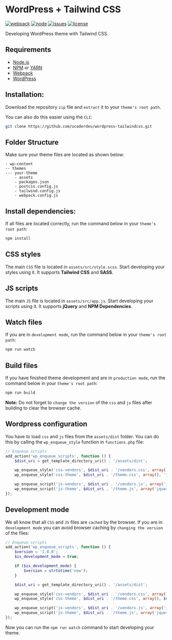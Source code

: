 # WordPress + Tailwind CSS

[![webpack][webpack]][webpack-url]
[![node][node]][node-url]
[![issues][issues]][issues-url]
[![license][license]][license-url]

Developing WordPress theme with Tailwind CSS.

## Requirements

- [Node.js](https://nodejs.org/en/)
- [NPM](https://nodejs.org/en/) or [YARN](https://yarnpkg.com/)
- [Webpack](https://webpack.js.org/)
- [WordPress](https://wordpress.org/download/)

## Installation:

Download the repository `zip` file and `extract` it to your `theme's root path`. 

You can also do this easier using the `CLI`:

```bash
git clone https://github.com/ucoderdev/wordpress-tailwindcss.git
```

## Folder Structure

Make sure your theme files are located as shown below:

```
- wp-content
-- themes
--- your-theme
    - assets
    - packages.json
    - postcss.config.js
    - tailwind.config.js
    - webpack.config.js
```

## Install dependencies:

If all files are located correctly, run the command below in your `theme's root path`:

```bash
npm install
```

## CSS styles

The main `CSS` file is located in `assets/src/style.scss`. Start developing your styles using it. It supports **Tailwind CSS** and **SASS**.

## JS scripts

The main `JS` file is located in `assets/src/app.js`. Start developing your scripts using it. It supports **jQuery** and **NPM Dependencies**.

## Watch files

If you are in `development mode`, run the command below in your `theme's root path`:

```bash
npm run watch
```

## Build files

If you have finished theme development and are in `production mode`, run the command below in your `theme's root path`:

```bash
npm run build
```

**Note:** Do not forget to `change the version` of the `css` and `js` files after building to clear the browser cache.

## Wordpress configuration

You have to load `css` and `js` files from the `assets/dist` folder. You can do this by calling the `wp_enqueue_style` function in `functions.php` file:

```php
// Enqueue scripts
add_action('wp_enqueue_scripts', function () {
    $dist_uri = get_template_directory_uri() . '/assets/dist';

    wp_enqueue_style('css-vendors', $dist_uri . '/vendors.css', array(), '1.0.0', 'all');
    wp_enqueue_style('css-theme', $dist_uri . '/theme.css', array(), '1.0.0', 'all');

    wp_enqueue_script('js-vendors', $dist_uri . '/vendors.js', array('jquery'), '1.0.0');
    wp_enqueue_script('js-theme', $dist_uri . '/theme.js', array('jquery'), '1.0.0');
});
```

## Development mode

We all know that all `CSS` and `JS` files are `cached` by the browser. If you are in `development mode` you can avoid browser caching by `changing the version` of the files:

```php
// Enqueue scripts
add_action('wp_enqueue_scripts', function () {
    $version = '1.0.0';
    $is_development_mode = true;

    if ($is_development_mode) {
        $version = strtotime('now');
    }

    $dist_uri = get_template_directory_uri() . '/assets/dist';

    wp_enqueue_style('css-vendors', $dist_uri . '/vendors.css', array(), $version, 'all');
    wp_enqueue_style('css-theme', $dist_uri . '/theme.css', array(), $version, 'all');

    wp_enqueue_script('js-vendors', $dist_uri . '/vendors.js', array('jquery'), $version);
    wp_enqueue_script('js-theme', $dist_uri . '/theme.js', array('jquery'), $version);
});
```

Now you can run the `npm run watch` command to start developing your theme. 

[webpack]: https://img.shields.io/npm/v/webpack-cli.svg
[webpack-url]: https://npmjs.com/package/webpack
[node]: https://img.shields.io/node/v/webpack-cli.svg
[node-url]: https://nodejs.org
[issues]: https://img.shields.io/github/issues/ucoderdev/wordpress-tailwindcss
[issues-url]: https://github.com/ucoderdev/wordpress-tailwindcss/issues
[license]: https://img.shields.io/github/license/ucoderdev/wordpress-tailwindcss
[license-url]: https://github.com/ucoderdev/wordpress-tailwindcss/blob/main/LICENSE
